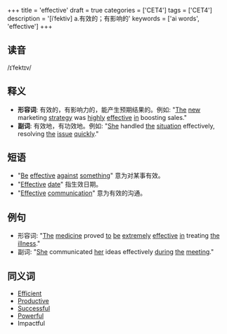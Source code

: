 +++
title = 'effective'
draft = true
categories = ['CET4']
tags = ['CET4']
description = '[iˈfektiv] a.有效的；有影响的'
keywords = ['ai words', 'effective']
+++

## 读音
/ɪˈfektɪv/

## 释义
- **形容词**: 有效的，有影响力的，能产生预期结果的。例如: "[The](/zh/post/the/) [new](/zh/post/new/) marketing [strategy](/zh/post/strategy/) was [highly](/zh/post/highly/) [effective](/zh/post/effective/) [in](/zh/post/in/) boosting sales."
- **副词**: 有效地，有功效地。例如: "[She](/zh/post/she/) handled [the](/zh/post/the/) [situation](/zh/post/situation/) effectively, resolving [the](/zh/post/the/) [issue](/zh/post/issue/) [quickly](/zh/post/quickly/)."

## 短语
- "[Be](/zh/post/be/) [effective](/zh/post/effective/) [against](/zh/post/against/) [something](/zh/post/something/)" 意为对某事有效。
- "[Effective](/zh/post/effective/) [date](/zh/post/date/)" 指生效日期。
- "[Effective](/zh/post/effective/) [communication](/zh/post/communication/)" 意为有效的沟通。

## 例句
- 形容词: "[The](/zh/post/the/) [medicine](/zh/post/medicine/) proved [to](/zh/post/to/) [be](/zh/post/be/) [extremely](/zh/post/extremely/) [effective](/zh/post/effective/) [in](/zh/post/in/) treating [the](/zh/post/the/) [illness](/zh/post/illness/)."
- 副词: "[She](/zh/post/she/) communicated [her](/zh/post/her/) ideas effectively [during](/zh/post/during/) [the](/zh/post/the/) [meeting](/zh/post/meeting/)."

## 同义词
- [Efficient](/zh/post/efficient/)
- [Productive](/zh/post/productive/)
- [Successful](/zh/post/successful/)
- [Powerful](/zh/post/powerful/)
- Impactful
